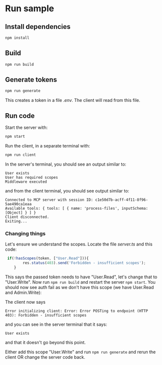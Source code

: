 # Run sample

## Install dependencies

```sh
npm install
```

## Build

```sh
npm run build
```

## Generate tokens

```sh
npm run generate
```

This creates a token in a file *.env*. The client will read from this file.

## Run code

Start the server with:

```sh
npm start
```

Run the client, in a separate terminal with:

```sh
npm run client
```

In the server's terminal, you should see an output similar to:

```text
User exists
User has required scopes
Middleware executed
```

and from the client terminal, you should see output similar to:

```text
Connected to MCP server with session ID: c1e50d7b-acff-4f11-8f96-5ae490ca1eaa
Available tools: { tools: [ { name: 'process-files', inputSchema: [Object] } ] }
Client disconnected.
Exiting...
```

### Changing things

Let's ensure we understand the scopes. Locate the file *server.ts* and this code:

```typescript
 if(!hasScopes(token, ["User.Read"])){
        res.status(403).send('Forbidden - insufficient scopes');
    }
```

This says the passed token needs to have "User.Read", let's change that to "User.Write". Now run `npm run build` and restart the server `npm start`. You should now see auth fail as we don't have this scope (we have User.Read and Admin.Write):

The client now says

```text
Error initializing client: Error: Error POSTing to endpoint (HTTP 403): Forbidden - insufficient scopes
```

and you can see in the server terminal that it says:

```text
User exists
```

and that it doesn't go beyond this point. 

Either add this scope "User.Write" and run `npm run generate` and rerun the client OR change the server code back.